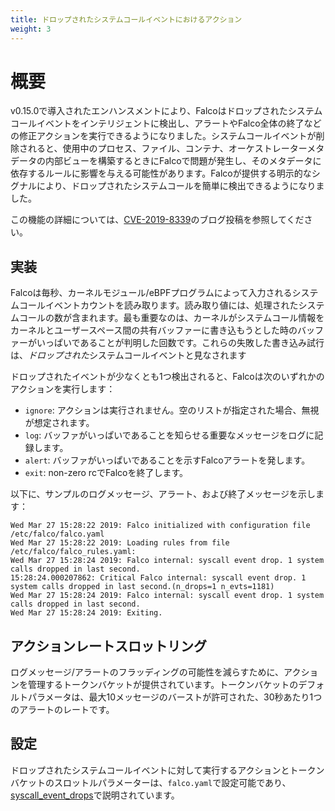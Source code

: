 ```yaml
---
title: ドロップされたシステムコールイベントにおけるアクション
weight: 3
---
```

# 概要

v0.15.0で導入されたエンハンスメントにより、Falcoはドロップされたシステムコールイベントをインテリジェントに検出し、アラートやFalco全体の終了などの修正アクションを実行できるようになりました。システムコールイベントが削除されると、使用中のプロセス、ファイル、コンテナ、オーケストレーターメタデータの内部ビューを構築するときにFalcoで問題が発生し、そのメタデータに依存するルールに影響を与える可能性があります。Falcoが提供する明示的なシグナルにより、ドロップされたシステムコールを簡単に検出できるようになりました。

この機能の詳細については、[CVE-2019-8339](https://sysdig.com/blog/cve-2019-8339-falco-vulnerability/)のブログ投稿を参照してください。


## 実装

Falcoは毎秒、カーネルモジュール/eBPFプログラムによって入力されるシステムコールイベントカウントを読み取ります。読み取り値には、処理されたシステムコールの数が含まれます。最も重要なのは、カーネルがシステムコール情報をカーネルとユーザースペース間の共有バッファーに書き込もうとした時のバッファーがいっぱいであることが判明した回数です。これらの失敗した書き込み試行は、*ドロップされた*システムコールイベントと見なされます

ドロップされたイベントが少なくとも1つ検出されると、Falcoは次のいずれかのアクションを実行します：

* `ignore`: アクションは実行されません。空のリストが指定された場合、無視が想定されます。
* `log`: バッファがいっぱいであることを知らせる重要なメッセージをログに記録します。
* `alert`: バッファがいっぱいであることを示すFalcoアラートを発します。
* `exit`: non-zero rcでFalcoを終了します。

以下に、サンプルのログメッセージ、アラート、および終了メッセージを示します：

```
Wed Mar 27 15:28:22 2019: Falco initialized with configuration file /etc/falco/falco.yaml
Wed Mar 27 15:28:22 2019: Loading rules from file /etc/falco/falco_rules.yaml:
Wed Mar 27 15:28:24 2019: Falco internal: syscall event drop. 1 system calls dropped in last second.
15:28:24.000207862: Critical Falco internal: syscall event drop. 1 system calls dropped in last second.(n_drops=1 n_evts=1181)
Wed Mar 27 15:28:24 2019: Falco internal: syscall event drop. 1 system calls dropped in last second.
Wed Mar 27 15:28:24 2019: Exiting.
```

## アクションレートスロットリング

ログメッセージ/アラートのフラッディングの可能性を減らすために、アクションを管理するトークンバケットが提供されています。トークンバケットのデフォルトパラメータは、最大10メッセージのバーストが許可された、30秒あたり1つのアラートのレートです。

## 設定

ドロップされたシステムコールイベントに対して実行するアクションとトークンバケットのスロットルパラメーターは、`falco.yaml`で設定可能であり、[syscall_event_drops](../../configuration)で説明されています。
